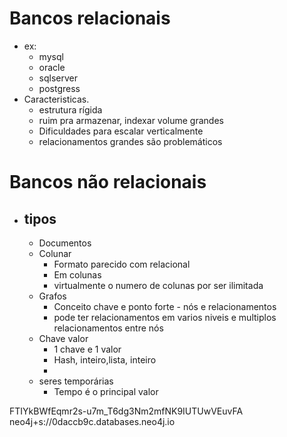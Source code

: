 # Bancos relacionais
- ex:
	 - mysql
	 - oracle
	 - sqlserver
	 - postgress
- Caracteristicas.
	- estrutura rígida
	- ruim pra armazenar, indexar volume grandes
	- Dificuldades para escalar verticalmente
	- relacionamentos grandes são problemáticos
	

# Bancos não relacionais
- ## tipos
	- Documentos
	- Colunar
		- Formato parecido com relacional
		- Em colunas
		- virtualmente o numero de colunas por ser ilimitada 
	- Grafos
		- Conceito chave e ponto forte - nós e relacionamentos
		- pode ter relacionamentos em varios niveis e multiplos relacionamentos entre nós
	- Chave valor
		- 1 chave e 1 valor
		- Hash, inteiro,lista, inteiro
		- 
	- seres temporárias
		- Tempo é o principal valor

FTIYkBWfEqmr2s-u7m_T6dg3Nm2mfNK9IUTUwVEuvFA
neo4j+s://0daccb9c.databases.neo4j.io
